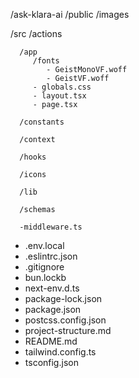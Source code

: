 /ask-klara-ai
   /public
      /images

   /src
      /actions
      
      /app
         /fonts
            - GeistMonoVF.woff
            - GeistVF.woff
         - globals.css 
         - layout.tsx 
         - page.tsx
      
      /constants
      
      /context
      
      /hooks
      
      /icons
      
      /lib
      
      /schemas

      -middleware.ts
      
   - .env.local
   - .eslintrc.json
   - .gitignore
   - bun.lockb
   - next-env.d.ts
   - package-lock.json
   - package.json
   - postcss.config.json
   - project-structure.md
   - README.md
   - tailwind.config.ts
   - tsconfig.json